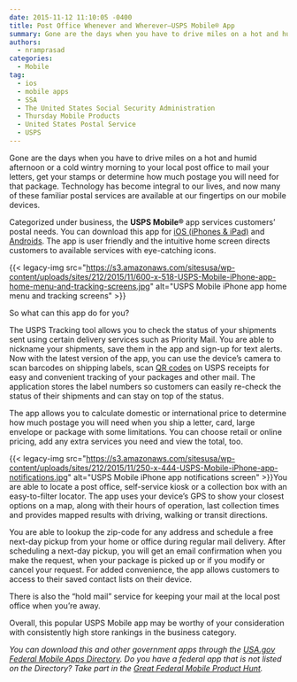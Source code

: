 ```yaml
---
date: 2015-11-12 11:10:05 -0400
title: Post Office Whenever and Wherever—USPS Mobile® App
summary: Gone are the days when you have to drive miles on a hot and humid afternoon or a cold wintry morning to your local post office to mail your letters, get your stamps or determine how much postage you will need for that package. Technology has become integral to our lives, and now many of
authors:
  - nramprasad
categories:
  - Mobile
tag:
  - ios
  - mobile apps
  - SSA
  - The United States Social Security Administration
  - Thursday Mobile Products
  - United States Postal Service
  - USPS
---
```


Gone are the days when you have to drive miles on a hot and humid afternoon or a cold wintry morning to your local post office to mail your letters, get your stamps or determine how much postage you will need for that package. Technology has become integral to our lives, and now many of these familiar postal services are available at our fingertips on our mobile devices.

Categorized under business, the **USPS Mobile®** app services customers’ postal needs. You can download this app for [iOS (iPhones & iPad)](https://itunes.apple.com/us/app/usps-mobile/id339597578?mt=8) and [Androids](https://play.google.com/store/apps/details?id=com.usps&hl=en). The app is user friendly and the intuitive home screen directs customers to available services with eye-catching icons.

{{< legacy-img src="https://s3.amazonaws.com/sitesusa/wp-content/uploads/sites/212/2015/11/600-x-518-USPS-Mobile-iPhone-app-home-menu-and-tracking-screens.jpg" alt="USPS Mobile iPhone app home menu and tracking screens" >}}

So what can this app do for you?

The USPS Tracking tool allows you to check the status of your shipments sent using certain delivery services such as Priority Mail. You are able to nickname your shipments, save them in the app and sign-up for text alerts. Now with the latest version of the app, you can use the device’s camera to scan barcodes on shipping labels, scan [QR codes](https://www.WHATEVER/2014/10/06/trends-on-tuesday-are-qr-codes-still-relevant/) on USPS receipts for easy and convenient tracking of your packages and other mail. The application stores the label numbers so customers can easily re-check the status of their shipments and can stay on top of the status.

The app allows you to calculate domestic or international price to determine how much postage you will need when you ship a letter, card, large envelope or package with some limitations. You can choose retail or online pricing, add any extra services you need and view the total, too.

{{< legacy-img src="https://s3.amazonaws.com/sitesusa/wp-content/uploads/sites/212/2015/11/250-x-444-USPS-Mobile-iPhone-app-notifications.jpg" alt="USPS Mobile iPhone app notifications screen" >}}You are able to locate a post office, self-service kiosk or a collection box with an easy-to-filter locator. The app uses your device’s GPS to show your closest options on a map, along with their hours of operation, last collection times and provides mapped results with driving, walking or transit directions.

You are able to lookup the zip-code for any address and schedule a free next-day pickup from your home or office during regular mail delivery. After scheduling a next-day pickup, you will get an email confirmation when you make the request, when your package is picked up or if you modify or cancel your request. For added convenience, the app allows customers to access to their saved contact lists on their device.

There is also the “hold mail” service for keeping your mail at the local post office when you’re away.

Overall, this popular USPS Mobile app may be worthy of your consideration with consistently high store rankings in the business category.

_You can download this and other government apps through the [USA.gov Federal Mobile Apps Directory](https://www.usa.gov/mobile-apps). Do you have a federal app that is not listed on the Directory? Take part in the [Great Federal Mobile Product Hunt](https://www.WHATEVER/2015/05/21/start-sleuthing-with-the-great-federal-mobile-product-hunt/)._